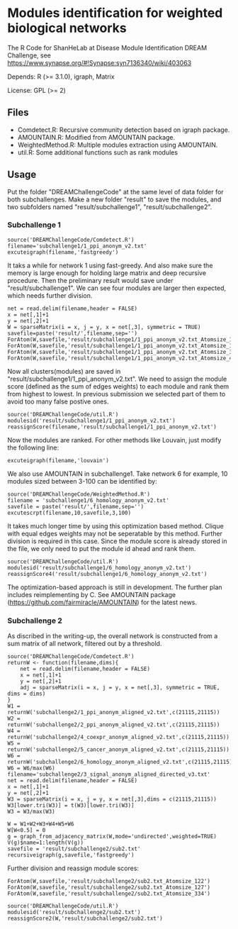 # Modules identification for weighted biological networks

The R Code for ShanHeLab at Disease Module Identification DREAM Challenge, see https://www.synapse.org/#!Synapse:syn7136340/wiki/403063

Depends: R (>= 3.1.0), igraph, Matrix

License: GPL (>= 2)

## Files
- Comdetect.R: Recursive community detection based on igraph package.
- AMOUNTAIN.R: Modified from AMOUNTAIN package.
- WeightedMethod.R: Multiple modules extraction using AMOUNTAIN.
- util.R: Some additional functions such as rank modules

## Usage
Put the folder "DREAMChallengeCode" at the same level of data folder for both subchallenges. Make a new folder "result" to save the modules, and two subfolders named "result/subchallenge1", "result/subchallenge2".
### Subchallenge 1
```{r}
source('DREAMChallengeCode/Comdetect.R')
filename='subchallenge1/1_ppi_anonym_v2.txt'
excuteigraph(filename,'fastgreedy')
```
It taks a while for network 1 using fast-greedy. And also make sure the memory is large enough for holding large matrix and deep recursive procedure. Then the preliminary result would save under "result/subchallenge1". We can see four modules are larger then expected, which needs further division.
```{r}
net = read.delim(filename,header = FALSE)
x = net[,1]+1
y = net[,2]+1
W = sparseMatrix(i = x, j = y, x = net[,3], symmetric = TRUE)
savefile=paste('result/',filename,sep='')
ForAtom(W,savefile,'result/subchallenge1/1_ppi_anonym_v2.txt_Atomsize_109')
ForAtom(W,savefile,'result/subchallenge1/1_ppi_anonym_v2.txt_Atomsize_159')
ForAtom(W,savefile,'result/subchallenge1/1_ppi_anonym_v2.txt_Atomsize_338')
ForAtom(W,savefile,'result/subchallenge1/1_ppi_anonym_v2.txt_Atomsize_467')
```
Now all clusters(modules) are saved in "result/subchallenge1/1_ppi_anonym_v2.txt". We need to assign the module score (defined as the sum of edges weights) to each module and rank them from highest to lowest. In previous submission we selected part of them to avoid too many false postive ones.
```{r}
source('DREAMChallengeCode/util.R')
modulesid('result/subchallenge1/1_ppi_anonym_v2.txt')
reassignScore(filename,'result/subchallenge1/1_ppi_anonym_v2.txt')
```
Now the modules are ranked. For other methods like Louvain, just modify the following line:
```{r}
excuteigraph(filename,'louvain')
```

We also use AMOUNTAIN in subchallenge1. Take network 6 for example, 10 modules sized between 3-100 can be identified by:
```{r}
source('DREAMChallengeCode/WeightedMethod.R')
filename = 'subchallenge1/6_homology_anonym_v2.txt'
savefile = paste('result/',filename,sep='')
excutescrpt(filename,10,savefile,3,100)
```
It takes much longer time by using this optimization based method. Clique with equal edges weights may not be seperatable by this method. Further division is required in this case. Since the module score is already stored in the file, we only need to put the module id ahead and rank them.
```{r}
source('DREAMChallengeCode/util.R')
modulesid('result/subchallenge1/6_homology_anonym_v2.txt')
reassignScore4('result/subchallenge1/6_homology_anonym_v2.txt')
```

The optimization-based approach is still in development. The further plan includes reimplementing by C. See AMOUNTAIN package (https://github.com/fairmiracle/AMOUNTAIN) for the latest news.

### Subchallenge 2
As discribed in the writing-up, the overall network is constructed from a sum matrix of all network, filtered out by a threshold.
```{r}
source('DREAMChallengeCode/Comdetect.R')
returnW <- function(filename,dims){
	net = read.delim(filename,header = FALSE)
	x = net[,1]+1
	y = net[,2]+1
	adj = sparseMatrix(i = x, j = y, x = net[,3], symmetric = TRUE, dims = dims)
}
W1 = returnW('subchallenge2/1_ppi_anonym_aligned_v2.txt',c(21115,21115))
W2 = returnW('subchallenge2/2_ppi_anonym_aligned_v2.txt',c(21115,21115))
W4 = returnW('subchallenge2/4_coexpr_anonym_aligned_v2.txt',c(21115,21115))
W5 = returnW('subchallenge2/5_cancer_anonym_aligned_v2.txt',c(21115,21115))
W6 = returnW('subchallenge2/6_homology_anonym_aligned_v2.txt',c(21115,21115))
W6 = W6/max(W6)
filename='subchallenge2/3_signal_anonym_aligned_directed_v3.txt'
net = read.delim(filename,header = FALSE)
x = net[,1]+1
y = net[,2]+1
W3 = sparseMatrix(i = x, j = y, x = net[,3],dims = c(21115,21115))
W3[lower.tri(W3)] = t(W3)[lower.tri(W3)]
W3 = W3/max(W3)

W = W1+W2+W3+W4+W5+W6
W[W<0.5] = 0
g = graph_from_adjacency_matrix(W,mode='undirected',weighted=TRUE)
V(g)$name=1:length(V(g))
savefile = 'result/subchallenge2/sub2.txt'
recursiveigraph(g,savefile,'fastgreedy')
```

Further division and reassign module scores:
```{r}
ForAtom(W,savefile,'result/subchallenge2/sub2.txt_Atomsize_122')
ForAtom(W,savefile,'result/subchallenge2/sub2.txt_Atomsize_127')
ForAtom(W,savefile,'result/subchallenge2/sub2.txt_Atomsize_334')

source('DREAMChallengeCode/util.R')
modulesid('result/subchallenge2/sub2.txt')
reassignScore2(W,'result/subchallenge2/sub2.txt')
```